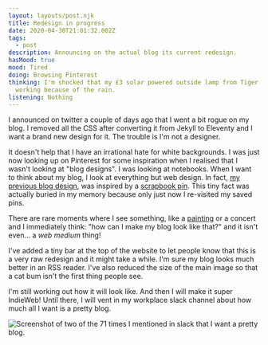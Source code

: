```yaml
---
layout: layouts/post.njk
title: Redesign in progress
date: 2020-04-30T21:01:32.002Z
tags:
  - post
description: Announcing on the actual blog its current redesign.
hasMood: true
mood: Tired
doing: Browsing Pinterest
thinking: I'm shocked that my £3 solar powered outside lamp from Tiger stopped
  working because of the rain.
listening: Nothing
---
```

I announced on twitter a couple of days ago that I went a bit rogue on my blog. I removed all the CSS after converting it from Jekyll to Eleventy and I want a brand new design for it. The trouble is I'm not a designer. 

It doesn't help that I have an irrational hate for white backgrounds. I was just now looking up on Pinterest for some inspiration when I realised that I wasn't looking at "blog designs". I was looking at notebooks. When I want to think about my blog, I look at everything but web design. In fact, [my previous blog design](https://twitter.com/ohhelloana/status/1201577627456331776/photo/1), was inspired by a [scrapbook pin](https://www.pinterest.co.uk/pin/159385274297948765/). This tiny fact was actually buried in my memory because only just now I re-visited my saved pins.

There are rare moments where I see something, like a [painting](https://www.metmuseum.org/art/collection/search/437383) or a concert and I immediately think: "how can I make my blog look like that?" and it isn't even... a *web medium* thing!

I've added a tiny bar at the top of the website to let people know that this is a very raw redesign and it might take a while. I'm sure my blog looks much better in an RSS reader. I've also reduced the size of the main image so that a cat bum isn't the first thing people see.

I'm still working out how it will look like. And then I will make it super IndieWeb! Until there, I will vent in my workplace slack channel about how much all I want is a pretty blog.

![Screenshot of two of the 71 times I mentioned in slack that I want a pretty blog.](/assets/posts/screen-shot-2020-04-30-at-22.22.41.png)